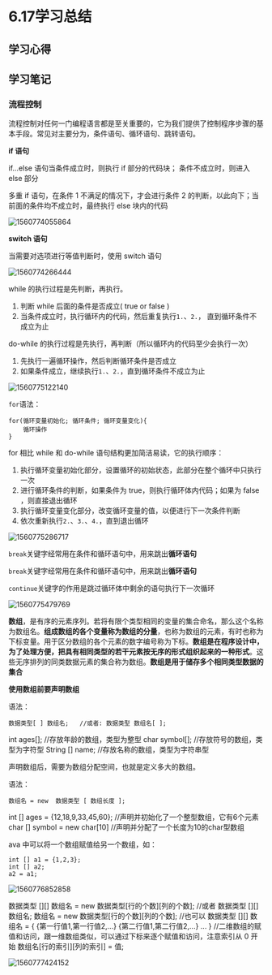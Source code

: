# 6.17学习总结

## 学习心得











## 学习笔记

### 流程控制

流程控制对任何一门编程语言都是至关重要的，它为我们提供了控制程序步骤的基本手段。常见对主要分为，条件语句、循环语句、跳转语句。

**if 语句**

if...else 语句当条件成立时，则执行 if 部分的代码块； 条件不成立时，则进入 else 部分

多重 if 语句，在条件 1 不满足的情况下，才会进行条件 2 的判断，以此向下；当前面的条件均不成立时，最终执行 else 块内的代码

![1560774055864](C:\Users\韩冬\AppData\Roaming\Typora\typora-user-images\1560774055864.png)

**switch 语句**

当需要对选项进行等值判断时，使用 switch 语句

![1560774266444](C:\Users\韩冬\AppData\Roaming\Typora\typora-user-images\1560774266444.png)

while 的执行过程是先判断，再执行。

1. 判断 while 后面的条件是否成立( true or false )
2. 当条件成立时，执行循环内的代码，然后重复执行`1.`、`2.`， 直到循环条件不成立为止

do-while 的执行过程是先执行，再判断（所以循环内的代码至少会执行一次）

1. 先执行一遍循环操作，然后判断循环条件是否成立
2. 如果条件成立，继续执行`1.`、`2.`，直到循环条件不成立为止

![1560775122140](C:\Users\韩冬\AppData\Roaming\Typora\typora-user-images\1560775122140.png)

`for`语法：

```
for(循环变量初始化; 循环条件; 循环变量变化){
    循环操作
}
```

for 相比 while 和 do-while 语句结构更加简洁易读，它的执行顺序：

1. 执行循环变量初始化部分，设置循环的初始状态，此部分在整个循环中只执行一次
2. 进行循环条件的判断，如果条件为 true，则执行循环体内代码；如果为 false ，则直接退出循环
3. 执行循环变量变化部分，改变循环变量的值，以便进行下一次条件判断
4. 依次重新执行`2.`、`3.`、`4.`，直到退出循环

![1560775286717](C:\Users\韩冬\AppData\Roaming\Typora\typora-user-images\1560775286717.png)

`break`关键字经常用在条件和循环语句中，用来跳出**循环语句**

`break`关键字经常用在条件和循环语句中，用来跳出**循环语句** 

`continue`关键字的作用是跳过循环体中剩余的语句执行下一次循环

![1560775479769](C:\Users\韩冬\AppData\Roaming\Typora\typora-user-images\1560775479769.png)

**数组**，是有序的元素序列。若将有限个类型相同的变量的集合命名，那么这个名称为数组名。**组成数组的各个变量称为数组的分量**，也称为数组的元素，有时也称为下标变量。用于区分数组的各个元素的数字编号称为下标。**数组是在程序设计中，为了处理方便，把具有相同类型的若干元素按无序的形式组织起来的一种形式**。这些无序排列的同类数据元素的集合称为数组。**数组是用于储存多个相同类型数据的集合**

**使用数组前要声明数组**

语法：

```
数据类型[ ] 数组名;   //或者: 数据类型 数组名[ ];
```

int ages[];      //存放年龄的数组，类型为整型
char symbol[];   //存放符号的数组，类型为字符型
String [] name;  //存放名称的数组，类型为字符串型

声明数组后，需要为数组分配空间，也就是定义多大的数组。 

语法：

```
数组名 = new  数据类型 [ 数组长度 ];
```

int [] ages = {12,18,9,33,45,60}; //声明并初始化了一个整型数组，它有6个元素
char [] symbol = new char[10] //声明并分配了一个长度为10的char型数组

ava 中可以将一个数组赋值给另一个数组，如：

 

```
int [] a1 = {1,2,3};
int [] a2;
a2 = a1;
```

![1560776852858](C:\Users\韩冬\AppData\Roaming\Typora\typora-user-images\1560776852858.png)

数据类型 [][] 数组名 = new 数据类型[行的个数][列的个数];
//或者
数据类型 [][] 数组名;
数组名 = new 数据类型[行的个数][列的个数];
//也可以
数据类型 [][] 数组名 = {
{第一行值1,第一行值2,...}
{第二行值1,第二行值2,...}
...
}
//二维数组的赋值和访问，跟一维数组类似，可以通过下标来逐个赋值和访问，注意索引从 0 开始
数组名[行的索引][列的索引] = 值;

![1560777424152](C:\Users\韩冬\AppData\Roaming\Typora\typora-user-images\1560777424152.png)

